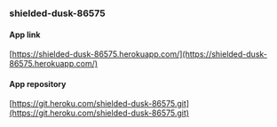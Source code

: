 ### shielded-dusk-86575
#### App link
[https://shielded-dusk-86575.herokuapp.com/](https://shielded-dusk-86575.herokuapp.com/)
#### App repository
[https://git.heroku.com/shielded-dusk-86575.git](https://git.heroku.com/shielded-dusk-86575.git)